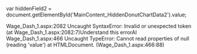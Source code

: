   var hiddenField2 = document.getElementById('MainContent_HiddenDonutChartData2').value;

  Wage_Dash_1.aspx:2082 Uncaught SyntaxError: Invalid or unexpected token (at Wage_Dash_1.aspx:2082:7)Understand this errorAI
Wage_Dash_1.aspx:466 Uncaught TypeError: Cannot read properties of null (reading 'value')
    at HTMLDocument.<anonymous> (Wage_Dash_1.aspx:466:88)
